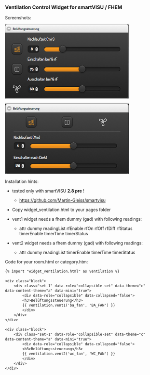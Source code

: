 ### Ventilation Control Widget for smartVISU / FHEM

Screenshots:

![](screenshots/ventilation1.png)

![](screenshots/ventilation2.png)


Installation hints:

- tested only with smartVISU **2.8 pre** !
  - https://github.com/Martin-Gleiss/smartvisu

- Copy widget_ventilation.html to your pages folder

- vent1 widget needs a fhem dummy (gad) with following readings:
  - attr dummy readingList rfEnable rfOn rfOff rfDiff rfStatus timerEnable timerTime timerStatus

- vent2 widget needs a fhem dummy (gad) with following readings:
  - attr dummy readingList timerEnable timerTime timerStatus


Code for your room.html or category.htm:

```
{% import "widget_ventilation.html" as ventilation %}

<div class="block">
	<div class="set-1" data-role="collapsible-set" data-theme="c" data-content-theme="a" data-mini="true">
		<div data-role="collapsible" data-collapsed="false">
		<h3>Belüftungssteuerung</h3>
		{{ ventilation.vent1('ba_fan', 'BA_FAN') }}
		</div>
	</div>
</div>

<div class="block">
	<div class="set-1" data-role="collapsible-set" data-theme="c" data-content-theme="a" data-mini="true">
		<div data-role="collapsible" data-collapsed="false">
		<h3>Belüftungssteuerung</h3>
		{{ ventilation.vent2('wc_fan', 'WC_FAN') }}
		</div>
	</div>
</div>

```

